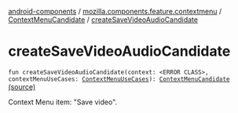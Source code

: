 [android-components](../../index.md) / [mozilla.components.feature.contextmenu](../index.md) / [ContextMenuCandidate](index.md) / [createSaveVideoAudioCandidate](./create-save-video-audio-candidate.md)

# createSaveVideoAudioCandidate

`fun createSaveVideoAudioCandidate(context: <ERROR CLASS>, contextMenuUseCases: `[`ContextMenuUseCases`](../-context-menu-use-cases/index.md)`): `[`ContextMenuCandidate`](index.md) [(source)](https://github.com/mozilla-mobile/android-components/blob/master/components/feature/contextmenu/src/main/java/mozilla/components/feature/contextmenu/ContextMenuCandidate.kt#L219)

Context Menu item: "Save video".

